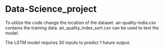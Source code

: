 # Data-Science_project
To utilize the code change the location of the dataset.
air-quality-india.csv contains the training data.
air_quality_index_sort.csv can be used to test the model.

The LSTM model requires 30 inputs to predict 1 future output.
